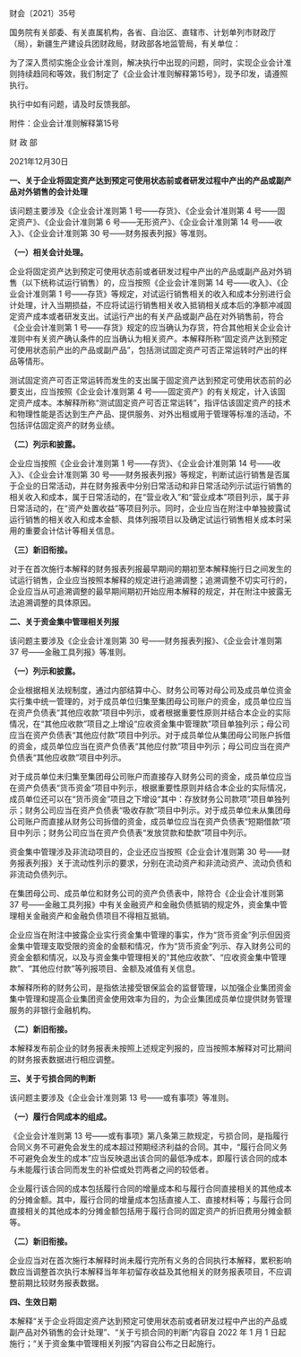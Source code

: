 
财会〔2021〕35号

  
国务院有关部委、有关直属机构，各省、自治区、直辖市、计划单列市财政厅（局），新疆生产建设兵团财政局，财政部各地监管局，有关单位：

为了深入贯彻实施企业会计准则，解决执行中出现的问题，同时，实现企业会计准则持续趋同和等效，我们制定了《企业会计准则解释第15号》，现予印发，请遵照执行。 

执行中如有问题，请及时反馈我部。 

附件：企业会计准则解释第15号 

财 政 部 

2021年12月30日 


**一、关于企业将固定资产达到预定可使用状态前或者研发过程中产出的产品或副产品对外销售的会计处理**  
  

该问题主要涉及《企业会计准则第 1 号——存货》、《企业会计准则第 4 号——固定资产》、《企业会计准则第 6 号——无形资产》、《企业会计准则第 14 号——收入》、《企业会计准则第 30 号——财务报表列报》等准则。

**（一）相关会计处理。**

企业将固定资产达到预定可使用状态前或者研发过程中产出的产品或副产品对外销售（以下统称试运行销售）的，应当按照《企业会计准则第 14 号——收入》、《企业会计准则第 1 号——存货》等规定，对试运行销售相关的收入和成本分别进行会计处理，计入当期损益，不应将试运行销售相关收入抵销相关成本后的净额冲减固定资产成本或者研发支出。试运行产出的有关产品或副产品在对外销售前，符合《企业会计准则第 1 号——存货》规定的应当确认为存货，符合其他相关企业会计准则中有关资产确认条件的应当确认为相关资产。本解释所称“固定资产达到预定可使用状态前产出的产品或副产品”，包括测试固定资产可否正常运转时产出的样品等情形。

测试固定资产可否正常运转而发生的支出属于固定资产达到预定可使用状态前的必要支出，应当按照《企业会计准则第 4 号——固定资产》的有关规定，计入该固定资产成本。本解释所称“测试固定资产可否正常运转”，指评估该固定资产的技术和物理性能是否达到生产产品、提供服务、对外出租或用于管理等标准的活动，不包括评估固定资产的财务业绩。

**（二）列示和披露。**

企业应当按照《企业会计准则第 1 号——存货》、《企业会计准则第 14 号——收入》、《企业会计准则第 30 号——财务报表列报》等规定，判断试运行销售是否属于企业的日常活动，并在财务报表中分别日常活动和非日常活动列示试运行销售的相关收入和成本，属于日常活动的，在“营业收入”和“营业成本”项目列示，属于非日常活动的，在“资产处置收益”等项目列示。同时，企业应当在附注中单独披露试运行销售的相关收入和成本金额、具体列报项目以及确定试运行销售相关成本时采用的重要会计估计等相关信息。

**（三）新旧衔接。**

对于在首次施行本解释的财务报表列报最早期间的期初至本解释施行日之间发生的试运行销售，企业应当按照本解释的规定进行追溯调整；追溯调整不切实可行的，企业应当从可追溯调整的最早期间期初开始应用本解释的规定，并在附注中披露无法追溯调整的具体原因。

  
**二、关于资金集中管理相关列报**  
  

该问题主要涉及《企业会计准则第 30 号——财务报表列报》、《企业会计准则第 37 号——金融工具列报》等准则。

**（一）列示和披露。**

企业根据相关法规制度，通过内部结算中心、财务公司等对母公司及成员单位资金实行集中统一管理的，对于成员单位归集至集团母公司账户的资金，成员单位应当在资产负债表“其他应收款”项目中列示，或者根据重要性原则并结合本企业的实际情况，在“其他应收款”项目之上增设“应收资金集中管理款”项目单独列示；母公司应当在资产负债表“其他应付款”项目中列示。对于成员单位从集团母公司账户拆借的资金，成员单位应当在资产负债表“其他应付款”项目中列示；母公司应当在资产负债表“其他应收款”项目中列示。

对于成员单位未归集至集团母公司账户而直接存入财务公司的资金，成员单位应当在资产负债表“货币资金”项目中列示，根据重要性原则并结合本企业的实际情况，成员单位还可以在“货币资金”项目之下增设“其中：存放财务公司款项”项目单独列示；财务公司应当在资产负债表“吸收存款”项目中列示。对于成员单位未从集团母公司账户而直接从财务公司拆借的资金，成员单位应当在资产负债表“短期借款”项目中列示；财务公司应当在资产负债表“发放贷款和垫款”项目中列示。

资金集中管理涉及非流动项目的，企业还应当按照《企业会计准则第 30 号——财务报表列报》关于流动性列示的要求，分别在流动资产和非流动资产、流动负债和非流动负债列示。

在集团母公司、成员单位和财务公司的资产负债表中，除符合《企业会计准则第 37 号——金融工具列报》中有关金融资产和金融负债抵销的规定外，资金集中管理相关金融资产和金融负债项目不得相互抵销。

企业应当在附注中披露企业实行资金集中管理的事实，作为“货币资金”列示但因资金集中管理支取受限的资金的金额和情况，作为“货币资金”列示、存入财务公司的资金金额和情况，以及与资金集中管理相关的“其他应收款”、“应收资金集中管理款”、“其他应付款”等列报项目、金额及减值有关信息。

本解释所称的财务公司，是指依法接受银保监会的监督管理，以加强企业集团资金集中管理和提高企业集团资金使用效率为目的，为企业集团成员单位提供财务管理服务的非银行金融机构。

**（二）新旧衔接。**

本解释发布前企业的财务报表未按照上述规定列报的，应当按照本解释对可比期间的财务报表数据进行相应调整。

  
**三、关于亏损合同的判断**  
  

该问题主要涉及《企业会计准则第 13 号——或有事项》等准则。

**（一）履行合同成本的组成。**

《企业会计准则第 13 号——或有事项》第八条第三款规定，亏损合同，是指履行合同义务不可避免会发生的成本超过预期经济利益的合同。其中，“履行合同义务不可避免会发生的成本”应当反映退出该合同的最低净成本，即履行该合同的成本与未能履行该合同而发生的补偿或处罚两者之间的较低者。

企业履行该合同的成本包括履行合同的增量成本和与履行合同直接相关的其他成本的分摊金额。其中，履行合同的增量成本包括直接人工、直接材料等；与履行合同直接相关的其他成本的分摊金额包括用于履行合同的固定资产的折旧费用分摊金额等。

**（二）新旧衔接。**

企业应当对在首次施行本解释时尚未履行完所有义务的合同执行本解释，累积影响数应当调整首次执行本解释当年年初留存收益及其他相关的财务报表项目，不应调整前期比较财务报表数据。

**四、生效日期**

本解释“关于企业将固定资产达到预定可使用状态前或者研发过程中产出的产品或副产品对外销售的会计处理”、“关于亏损合同的判断”内容自 2022 年 1 月 1 日起施行；“关于资金集中管理相关列报”内容自公布之日起施行。